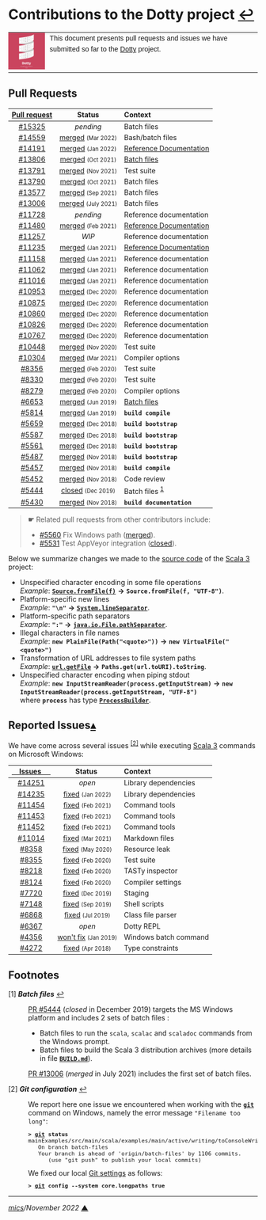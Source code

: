 # <span id="top">Contributions to the Dotty project</span> <span style="size:25%;"><a href="README.md">↩</a></span>

<table style="font-family:Helvetica,Arial;font-size:14px;line-height:1.6;">
  <tr>
  <td style="border:0;padding:0 10px 0 0;min-width:60px;max-width:100px;">
    <a href="https://dotty.epfl.ch/" rel="external"><img style="border:0;width:80px;" src="docs/images/dotty.png" alt="Dotty project" /></a>
  </td>
  <td style="border:0;padding:0;vertical-align:text-top;">
    This document presents pull requests and issues we have submitted so far to the <a href="https://github.com/lampepfl/dotty/" rel="external">Dotty</a> project.<br/>&nbsp;
  </td>
  </tr>
</table>

## <span id="pull_requests">Pull Requests</span>

| [Pull request](https://github.com/lampepfl/dotty/pulls?q=is%3Apr+author%3Amichelou) | Status | Context |
| :------------------------: | :--------: | :--------- |
| [#15325][dotty_pull_15325] | *pending* | Batch files |
| [#14559][dotty_pull_14559] | [merged](https://github.com/lampepfl/dotty/commit/d9b3271) <span style="font-size:80%;">(Mar 2022)</span>  | Bash/batch files |
| [#14191][dotty_pull_14191] | [merged](https://github.com/lampepfl/dotty/commit/c9c6de6) <span style="font-size:80%;">(Jan 2022)</span> | [Reference Documentation][scala3_reference] |
| [#13806][dotty_pull_13806] | [merged](https://github.com/lampepfl/dotty/commit/608344a) <span style="font-size:80%;">(Oct 2021)</span> | [Batch files][scala3_commands] |
| [#13791][dotty_pull_13791] | [merged](https://github.com/lampepfl/dotty/commit/8ee672c) <span style="font-size:80%;">(Nov 2021)</span> | Test suite |
| [#13790][dotty_pull_13790] | [merged](https://github.com/lampepfl/dotty/commit/78824ad) <span style="font-size:80%;">(Oct 2021)</span> | Batch files |
| [#13577][dotty_pull_13577] | [merged](https://github.com/lampepfl/dotty/commit/2b3f6da) <span style="font-size:80%;">(Sep 2021)</span> | Batch files |
| [#13006][dotty_pull_13006] | [merged](https://github.com/lampepfl/dotty/commit/158b332) <span style="font-size:80%;">(July 2021)</span> | Batch files |
| [#11728][dotty_pull_11728] | *pending* | Reference documentation |
| [#11480][dotty_pull_11480] | [merged](https://github.com/lampepfl/dotty/commit/5eb3258) <span style="font-size:80%;">(Feb 2021)</span> | [Reference Documentation][scala3_reference] |
| [#11257][dotty_pull_11257] | *WIP*  | Reference documentation |
| [#11235][dotty_pull_11235] | [merged](https://github.com/lampepfl/dotty/commit/8d3275c) <span style="font-size:80%;">(Jan 2021)</span> | [Reference Documentation][scala3_reference] |
| [#11158][dotty_pull_11158] | [merged](https://github.com/lampepfl/dotty/commit/bbfff61) <span style="font-size:80%;">(Jan 2021)</span> | Reference documentation |
| [#11062][dotty_pull_11062] | [merged](https://github.com/lampepfl/dotty/commit/0f1d350) <span style="font-size:80%;">(Jan 2021)</span> | Reference documentation |
| [#11016][dotty_pull_11016] | [merged](https://github.com/lampepfl/dotty/commit/437d02a) <span style="font-size:80%;">(Jan 2021)</span> | Reference documentation |
| [#10953][dotty_pull_10953] | [merged](https://github.com/lampepfl/dotty/commit/141bf9e) <span style="font-size:80%;">(Dec 2020)</span> | Reference documentation |
| [#10875][dotty_pull_10875] | [merged](https://github.com/lampepfl/dotty/commit/626d24a) <span style="font-size:80%;">(Dec 2020)</span> | Reference documentation |
| [#10860][dotty_pull_10860] | [merged](https://github.com/lampepfl/dotty/commit/0e4fe3c) <span style="font-size:80%;">(Dec 2020)</span> | Reference documentation |
| [#10826][dotty_pull_10826] | [merged](https://github.com/lampepfl/dotty/commit/bfb0b81) <span style="font-size:80%;">(Dec 2020)</span> | Reference documentation |
| [#10767][dotty_pull_10767] | [merged](https://github.com/lampepfl/dotty/commit/3a7a6ae) <span style="font-size:80%;">(Dec 2020)</span> | Reference documentation |
| [#10448][dotty_pull_10448] | [merged](https://github.com/lampepfl/dotty/commit/51db1b5) <span style="font-size:80%;">(Nov 2020)</span> | Test suite |
| [#10304][dotty_pull_10304] | [merged](https://github.com/lampepfl/dotty/commit/9531534) <span style="font-size:80%;">(Mar 2021)</span> | Compiler options |
| [#8356][dotty_pull_8356] | [merged](https://github.com/lampepfl/dotty/commit/f51bf1b701a17851224472849c131ce6de38e2a7) <span style="font-size:80%;">(Feb&nbsp;2020)</span> | Test suite |
| [#8330][dotty_pull_8330] | [merged](https://github.com/lampepfl/dotty/commit/5018a1285cf3d8c0f3a17f98f015589154b0fbbd) <span style="font-size:80%;">(Feb&nbsp;2020)</span> | Test suite |
| [#8279][dotty_pull_8279] | [merged](https://github.com/lampepfl/dotty/commit/a5f1dae68202ba67ef99c39f243970ebd3530a65) <span style="font-size:80%;">(Feb&nbsp;2020)</span> | Compiler options |
| [#6653][dotty_pull_6653] | [merged](https://github.com/lampepfl/dotty/commit/fe02bf4fdc14f648b5f42731e39448995963256c) <span style="font-size:80%;">(Jun 2019)</span> | [Batch files][scala3_commands] |
| [#5814](https://github.com/lampepfl/dotty/pull/5814) | [merged](https://github.com/lampepfl/dotty/commit/923fb06dc625e054e8b1833d4b7db49d369d91ad) <span style="font-size:80%;">(Jan 2019)</span> | **`build compile`** |
| [#5659](https://github.com/lampepfl/dotty/pull/5659) | [merged](https://github.com/lampepfl/dotty/commit/7b9ffbb56b2bd33efead1c0f38a71c057c31463e) <span style="font-size:80%;">(Dec 2018)</span> | **`build bootstrap`** |
| [#5587](https://github.com/lampepfl/dotty/pull/5587) | [merged](https://github.com/lampepfl/dotty/commit/172d6a0a1a3a4cbdb0a3ac4741b3f561d1221c40) <span style="font-size:80%;">(Dec 2018)</span> | **`build bootstrap`** |
| [#5561](https://github.com/lampepfl/dotty/pull/5561) | [merged](https://github.com/lampepfl/dotty/commit/24a2798f51e1cc01d476b9c00ac0e4b925acc8e5) <span style="font-size:80%;">(Dec 2018)</span> | **`build bootstrap`** |
| [#5487](https://github.com/lampepfl/dotty/pull/5487) | [merged](https://github.com/lampepfl/dotty/commit/052c3b1) <span style="font-size:80%;">(Nov 2018)</span> | **`build bootstrap`** |
| [#5457](https://github.com/lampepfl/dotty/pull/5457) | [merged](https://github.com/lampepfl/dotty/commit/eb175cb) <span style="font-size:80%;">(Nov 2018)</span> | **`build compile`** |
| [#5452](https://github.com/lampepfl/dotty/pull/5452) | [merged](https://github.com/lampepfl/dotty/commit/7e093b15ff2a927212c7f40aa36b71d0a28f81b5) <span style="font-size:80%;">(Nov&nbsp;2018)</span> | Code review |
| [#5444](https://github.com/lampepfl/dotty/pull/5444) | [closed](https://github.com/lampepfl/dotty/pull/5444#issuecomment-567178490) <span style="font-size:80%;">(Dec 2019)</span> | Batch files <sup id="anchor_01"><a href="#footnote_01">1</a></sup> |
| [#5430](https://github.com/lampepfl/dotty/pull/5430) | [merged](https://github.com/lampepfl/dotty/commit/81b30383800495c64f2c8cfd0979e69e504104bc) <span style="font-size:80%;">(Nov 2018)</span> | **`build documentation`** |

> **&#9755;** Related pull requests from other contributors include:<br/>
> <ul><li><a href="https://github.com/lampepfl/dotty/pull/5560">#5560</a> Fix Windows path (<a href="https://github.com/lampepfl/dotty/commit/67c86783ff48723ae96fedeb51c50db62f375042">merged</a>).</li>
> <li><a href="https://github.com/lampepfl/dotty/pull/5531">#5531</a> Test AppVeyor integration (<a href="https://github.com/lampepfl/dotty/pull/5531#issuecomment-446505630">closed</a>).</li></ul>

Below we summarize changes we made to the [source code](https://github.com/lampepfl/dotty/) of the [Scala 3][scala3_home] project:

- Unspecified character encoding in some file operations<br/>*Example*: [**`Source.fromFile(f)`**](https://www.scala-lang.org/api/2.12.7/scala/io/Source$.html) **&rarr;** **`Source.fromFile(f, "UTF-8")`**.
- Platform-specific new lines<br/>*Example*: **`"\n"`** **&rarr;** [**`System.lineSeparator`**](https://docs.oracle.com/javase/8/docs/api/java/lang/System.html#lineSeparator).
- Platform-specific path separators<br/>*Example*: **`":"`** **&rarr;** [**`java.io.File.pathSeparator`**](https://docs.oracle.com/javase/8/docs/api/java/io/File.html#pathSeparator).
- Illegal characters in file names<br/>*Example*: **`new PlainFile(Path("<quote>"))`** **&rarr;** **`new VirtualFile("<quote>")`**
- Transformation of URL addresses to file system paths<br/>*Example*: [**`url.getFile`**](https://docs.oracle.com/javase/8/docs/api/java/net/URL.html#getFile) **&rarr;** **`Paths.get(url.toURI).toString`**.
- Unspecified character encoding when piping stdout<br/>*Example*: **`new InputStreamReader(process.getInputStream)`** **&rarr;** **`new InputStreamReader(process.getInputStream, "UTF-8")`**<br/>where **`process`** has type [**`ProcessBuilder`**](https://docs.oracle.com/javase/8/docs/api/java/lang/ProcessBuilder.html).

## <span id="issues">Reported Issues</span>[**&#x25B4;**](#top)

We have come across several issues <sup id="anchor_02"><a href="#footnote_02">[2]</a></sup> while executing [Scala 3][scala3_home] commands on Microsoft Windows:

| [ &nbsp;&nbsp;&nbsp;&nbsp;Issues&nbsp;&nbsp;&nbsp;&nbsp;&nbsp; ](https://github.com/lampepfl/dotty/issues?q=is%3Aissue+author%3Amichelou) | &nbsp;&nbsp;Status&nbsp;&nbsp;&nbsp; | Context |
| :-------------------------: | :--------: | :--------- |
| [#14251][dotty_issue_14251] | *open* | Library dependencies |
| [#14235][dotty_issue_14235] | [fixed][dotty_pull_14247] <span style="font-size:80%;">(Jan 2022)</span> | Library dependencies |
| [#11454][dotty_issue_11454] | [fixed][dotty_pull_11476] <span style="font-size:80%;">(Feb 2021)</span> | Command tools |
| [#11453][dotty_issue_11453] | [fixed][dotty_pull_11476] <span style="font-size:80%;">(Feb 2021)</span> | Command tools |
| [#11452][dotty_issue_11452] | [fixed][dotty_pull_11476] <span style="font-size:80%;">(Feb 2021)</span> | Command tools |
| [#11014][dotty_issue_11014] | [fixed][dotty_pull_11833] <span style="font-size:80%;">(Mar&nbsp;2021)</span> | Markdown files |
| [#8358][dotty_issue_8358] | [fixed][scala_pull_9013] <span style="font-size:80%;">(May&nbsp;2020)</span> | Resource leak |
| [#8355][dotty_issue_8355] | [fixed][dotty_pull_8356] <span style="font-size:80%;">(Feb 2020)</span> | Test suite |
| [#8218][dotty_issue_8218] | [fixed][dotty_pull_8224] <span style="font-size:80%;">(Feb 2020)</span> | TASTy inspector |
| [#8124][dotty_issue_8124] | [fixed][dotty_pull_8279] <span style="font-size:80%;">(Feb 2020)</span> | Compiler settings |
| [#7720][dotty_issue_7720] | [fixed][dotty_pull_7691] <span style="font-size:80%;">(Dec 2019)</span> | Staging |
| [#7148][dotty_issue_7146] | [fixed](https://github.com/dotty-staging/dotty/commit/2c529c6) <span style="font-size:80%;">(Sep 2019)</span> | Shell scripts |
| [#6868][dotty_issue_6868] | [fixed](https://github.com/lampepfl/dotty/commit/0ea949a) <span style="font-size:80%;">(Jul 2019)</span> | Class file parser |
| [#6367][dotty_issue_6367] | *open* | Dotty REPL |
| [#4356][dotty_issue_4356] | [won't fix](https://github.com/lampepfl/dotty/issues/4356#event-2098905156) <span style="font-size:80%;">(Jan 2019)</span> | Windows batch command |
| [#4272][dotty_issue_4272] | [fixed](https://github.com/lampepfl/dotty/commit/9723748) <span style="font-size:80%;">(Apr 2018)</span> | Type constraints|

## <span id="footnotes">Footnotes</span>

<span id="footnote_01">[1]</span> ***Batch files*** [↩](#anchor_01)

<dl><dd>
<a href="https://github.com/lampepfl/dotty/pull/5444">PR #5444</a> (<i>closed</i> in December 2019</i>) targets the MS Windows platform and includes 2 sets of batch files :
</p>
<ul>
  <li>Batch files to run the <code>scala</code>, <code>scalac</code> and <code>scaladoc</code> commands from the Windows prompt.</li>
  <li>Batch files to build the Scala 3 distribution archives (more details in file <a href="BUILD.md"><b><code>BUILD.md</code></b></a>).</li>
</ul>
</dd>
<dd>
<a href="https://github.com/lampepfl/dotty/pull/13006">PR #13006</a> (<i>merged</i> in July 2021) includes the first set of batch files.
</dd></dl>

<span id="footnote_02">[2]</span> ***Git configuration*** [↩](#anchor_02)

<dl><dd>
We report here one issue we encountered when working with the <a href="https://git-scm.com/docs/git-config"><b><code>git</code></b></a> command on Windows, namely the error message <code>"Filename too long"</code>:
</dd>
<dd>
<pre style="font-size:80%;">
<b>&gt; <a href="https://git-scm.com/docs/git">git</a> status</b>
mainExamples/src/main/scala/examples/main/active/writing/toConsoleWriting/info/reading/argumentAndResultMultiplier/FactorialOfArgumentMultipliedByResultMultiplierMain.scala: Filename too long
   On branch batch-files
   Your branch is ahead of 'origin/batch-files' by 1106 commits.
      (use "git push" to publish your local commits)
</pre>
</dd>
<dd>
We fixed our local <a href="https://git-scm.com/book/en/v2/Customizing-Git-Git-Configuration" rel="external">Git settings</a> as follows:
</dd>
<dd>
<pre style="font-size:80%;">
<b>&gt; <a href="https://git-scm.com/docs/git">git</a> config --system core.longpaths true</b>
</pre>
</dd></dl>

***

*[mics](https://lampwww.epfl.ch/~michelou/)/November 2022* [**&#9650;**](#top)
<span id="bottom">&nbsp;</span>

<!-- link refs -->

[scala3_home]: https://dotty.epfl.ch/
[dotty_issue_4272]: https://github.com/lampepfl/dotty/issues/4272
[dotty_issue_4356]: https://github.com/lampepfl/dotty/issues/4356
[dotty_issue_6367]: https://github.com/lampepfl/dotty/issues/6367
[dotty_issue_6868]: https://github.com/lampepfl/dotty/issues/6868
[dotty_issue_7146]: https://github.com/lampepfl/dotty/issues/7146
[dotty_issue_7720]: https://github.com/lampepfl/dotty/issues/7720
[dotty_issue_8124]: https://github.com/lampepfl/dotty/issues/8124
[dotty_issue_8218]: https://github.com/lampepfl/dotty/issues/8218
[dotty_issue_8355]: https://github.com/lampepfl/dotty/issues/8355
[dotty_issue_8358]: https://github.com/lampepfl/dotty/issues/8358
[dotty_issue_11014]: https://github.com/lampepfl/dotty/issues/11014
[dotty_issue_11452]: https://github.com/lampepfl/dotty/issues/11452 "Command line tools : option \"-version\""
[dotty_issue_11453]: https://github.com/lampepfl/dotty/issues/11453
[dotty_issue_11454]: https://github.com/lampepfl/dotty/issues/11454 "scaladoc tool : argument files (@-files)"
[dotty_issue_14235]: https://github.com/lampepfl/dotty/issues/14235
[dotty_issue_14251]: https://github.com/lampepfl/dotty/issues/14251
[dotty_pull_6653]: https://github.com/lampepfl/dotty/pull/6653
[dotty_pull_7691]: https://github.com/lampepfl/dotty/pull/7691
[dotty_pull_8224]: https://github.com/lampepfl/dotty/pull/8224
[dotty_pull_8279]: https://github.com/lampepfl/dotty/pull/8279
[dotty_pull_8330]: https://github.com/lampepfl/dotty/pull/8330
[dotty_pull_8356]: https://github.com/lampepfl/dotty/pull/8356
[dotty_pull_10304]: https://github.com/lampepfl/dotty/pull/10304
[dotty_pull_10448]: https://github.com/lampepfl/dotty/pull/10448
[dotty_pull_10767]: https://github.com/lampepfl/dotty/pull/10767
[dotty_pull_10826]: https://github.com/lampepfl/dotty/pull/10826
[dotty_pull_10860]: https://github.com/lampepfl/dotty/pull/10860
[dotty_pull_10875]: https://github.com/lampepfl/dotty/pull/10875
[dotty_pull_10953]: https://github.com/lampepfl/dotty/pull/10953
[dotty_pull_11016]: https://github.com/lampepfl/dotty/pull/11016
[dotty_pull_11062]: https://github.com/lampepfl/dotty/pull/11062
[dotty_pull_11158]: https://github.com/lampepfl/dotty/pull/11158
[dotty_pull_11235]: https://github.com/lampepfl/dotty/pull/11235
[dotty_pull_11257]: https://github.com/lampepfl/dotty/pull/11257
[dotty_pull_11476]: https://github.com/lampepfl/dotty/pull/11476
[dotty_pull_11480]: https://github.com/lampepfl/dotty/pull/11480 "more fixes in Markdown files"
[dotty_pull_11728]: https://github.com/lampepfl/dotty/pull/11728 "more fixes in Markdown files"
[dotty_pull_11833]: https://github.com/lampepfl/dotty/pull/11833 "add Wiki code blocks to Md syntax"
[dotty_pull_13006]: https://github.com/lampepfl/dotty/pull/13006 "Fix for issue #12551"
[dotty_pull_13577]: https://github.com/lampepfl/dotty/pull/13577 "batch files support installation path containing spaces"
[dotty_pull_13790]: https://github.com/lampepfl/dotty/pull/13790
[dotty_pull_13791]: https://github.com/lampepfl/dotty/pull/13791
[dotty_pull_13806]: https://github.com/lampepfl/dotty/pull/13806
[dotty_pull_14191]: https://github.com/lampepfl/dotty/pull/14191
[dotty_pull_14247]: https://github.com/lampepfl/dotty/pull/14247
[dotty_pull_14559]: https://github.com/lampepfl/dotty/pull/14559 "Fix function classpathArgs()"
[dotty_pull_15325]: https://github.com/lampepfl/dotty/pull/15325 
[scala_pull_9013]: https://github.com/scala/scala/pull/9013 "Close Source.fromFile"
[scala3_commands]: https://github.com/lampepfl/dotty/tree/master/dist/bin "Batch files"
[scala3_reference]: https://docs.scala-lang.org/scala3/reference/overview.html "Scala 3 Reference"
